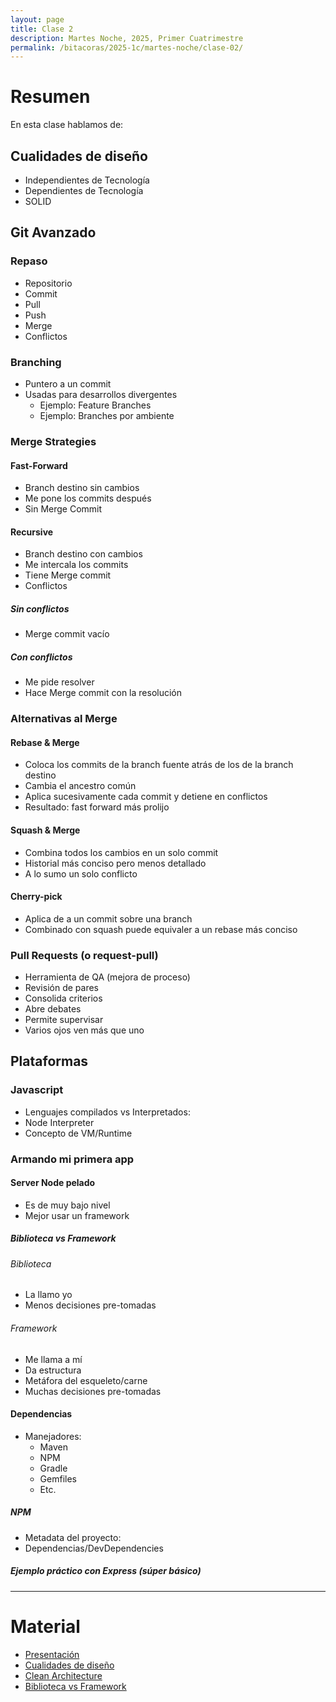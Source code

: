 ```yaml
---
layout: page
title: Clase 2
description: Martes Noche, 2025, Primer Cuatrimestre
permalink: /bitacoras/2025-1c/martes-noche/clase-02/
---
```


# Resumen
En esta clase hablamos de:

## Cualidades de diseño
- Independientes de Tecnología  
- Dependientes de Tecnología  
- SOLID
## Git Avanzado
### Repaso
- Repositorio  
- Commit  
- Pull  
- Push  
- Merge  
- Conflictos
### Branching
- Puntero a un commit  
- Usadas para desarrollos divergentes  
  - Ejemplo: Feature Branches  
  - Ejemplo: Branches por ambiente
### Merge Strategies
#### Fast-Forward
- Branch destino sin cambios  
- Me pone los commits después  
- Sin Merge Commit
#### Recursive
- Branch destino con cambios  
- Me intercala los commits  
- Tiene Merge commit  
- Conflictos
##### Sin conflictos
- Merge commit vacío
##### Con conflictos
- Me pide resolver  
- Hace Merge commit con la resolución
### Alternativas al Merge
#### Rebase & Merge
- Coloca los commits de la branch fuente atrás de los de la branch destino  
- Cambia el ancestro común  
- Aplica sucesivamente cada commit y detiene en conflictos  
- Resultado: fast forward más prolijo
#### Squash & Merge
- Combina todos los cambios en un solo commit  
- Historial más conciso pero menos detallado  
- A lo sumo un solo conflicto
#### Cherry-pick
- Aplica de a un commit sobre una branch  
- Combinado con squash puede equivaler a un rebase más conciso
### Pull Requests (o request-pull)
- Herramienta de QA (mejora de proceso)  
- Revisión de pares  
- Consolida criterios  
- Abre debates  
- Permite supervisar  
- Varios ojos ven más que uno
## Plataformas
### Javascript
- Lenguajes compilados vs Interpretados:
- Node Interpreter  
- Concepto de VM/Runtime
### Armando mi primera app
#### Server Node pelado
- Es de muy bajo nivel
- Mejor usar un framework
##### Biblioteca vs Framework
###### Biblioteca
- La llamo yo  
- Menos decisiones pre-tomadas
###### Framework
- Me llama a mí  
- Da estructura  
- Metáfora del esqueleto/carne  
- Muchas decisiones pre-tomadas
#### Dependencias
- Manejadores:
  - Maven  
  - NPM  
  - Gradle  
  - Gemfiles
  - Etc.
##### NPM
- Metadata del proyecto:  
- Dependencias/DevDependencies
##### Ejemplo práctico con Express (súper básico)

--- 
# Material

* [Presentación](https://fabiofumarola.github.io/nosql/readingMaterial/Evans03.pdf)
* [Cualidades de diseño](https://docs.google.com/document/d/14HdvHvS33WqYb6Ak0BGa0IeCTbzeCRSDKs-1Ot-qLDw/edit?tab=t.0)
* [Clean Architecture](https://github.com/GunterMueller/Books-3/blob/master/Clean%20Architecture%20A%20Craftsman%20Guide%20to%20Software%20Structure%20and%20Design.pdf)
* [Biblioteca vs Framework](https://docs.google.com/document/d/1D_MCoh4J8kL1MAKNlbDgAMu2nYxri-81nZBYOPFWnO0/edit?tab=t.0#heading=h.6ab0fffv8tld)
